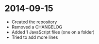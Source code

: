 2014-09-15
==========
  - Created the repository
  - Removed a CHANGELOG
  - Added 1 JavaScript files (one on a folder)
  - Tried to add more lines